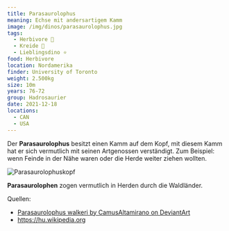 ```yaml
---
title: Parasaurolophus
meaning: Echse mit andersartigem Kamm
image: /img/dinos/parasaurolophus.jpg
tags:
  - Herbivore 🌿
  - Kreide 🦴
  - Lieblingsdino ⭐
food: Herbivore
location: Nordamerika
finder: University of Toronto
weight: 2.500kg
size: 10m
years: 76-72
group: Hadrosaurier
date: 2021-12-18
locations:
  - CAN
  - USA
---
```

Der **Parasaurolophus** besitzt einen Kamm auf dem Kopf, mit diesem Kamm hat er sich vermutlich mit seinen Artgenossen verständigt. Zum Beispiel: wenn Feinde in der Nähe waren oder die Herde weiter ziehen wollten.

![Parasaurolophuskopf](/img/dinos/parasuarolophus-kopf.jpg)



 **Parasaurolophen** zogen vermutlich in Herden durch die Waldländer.



Quellen: 

* [Parasaurolophus walkeri by CamusAltamirano on DeviantArt](https://www.deviantart.com/camusaltamirano/art/Parasaurolophus-walkeri-303527751)
* <https://hu.wikipedia.org>